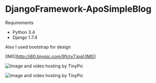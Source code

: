 # DjangoFramework-ApoSimpleBlog
Requirements
* Python 3.4
* Django 1.7.4

Also I used bootstrap for design

[IMG]http://i60.tinypic.com/91ctv7.jpg[/IMG]


<img src="http://i60.tinypic.com/kf5nqc.jpg" border="0" alt="Image and video hosting by TinyPic"></a>

<img src="http://i62.tinypic.com/2ewmpoh.png" border="0" alt="Image and video hosting by TinyPic"></a>
